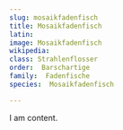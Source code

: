 ```yaml
---
slug: mosaikfadenfisch
title: Mosaikfadenfisch
latin:
image: Mosaikfadenfisch
wikipedia: 
class: Strahlenflosser
order:  Barschartige
family:  Fadenfische
species:  Mosaikfadenfisch

---
```


I am content.
